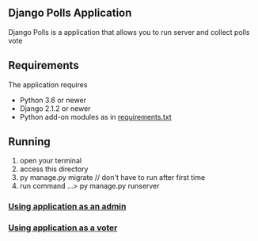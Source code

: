  ## Django Polls Application
Django Polls is a application that allows you to run server and collect
polls vote

 ## Requirements

 The application requires
 * Python 3.6 or newer
 * Django 2.1.2 or newer
 * Python add-on modules as in [requirements.txt](requirements.txt)

 ## Running

1. open your terminal
2. access this directory
3. py manage.py migrate // don't have to run after first time
4. run command ...\> py manage.py runserver

### [Using application as an admin](ASADMIN.md)

### [Using application as a voter](ASUSER.md)
